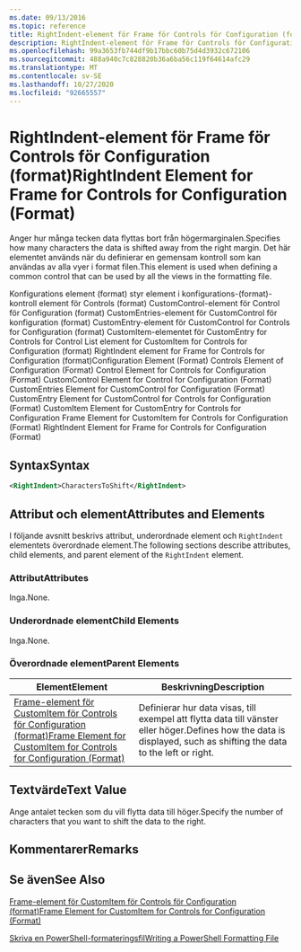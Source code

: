 ```yaml
---
ms.date: 09/13/2016
ms.topic: reference
title: RightIndent-element för Frame för Controls för Configuration (format)
description: RightIndent-element för Frame för Controls för Configuration (format)
ms.openlocfilehash: 99a3653fb744df9b17bbc60b75d4d3932c672106
ms.sourcegitcommit: 488a940c7c828820b36a6ba56c119f64614afc29
ms.translationtype: MT
ms.contentlocale: sv-SE
ms.lasthandoff: 10/27/2020
ms.locfileid: "92665557"
---
```

# <a name="rightindent-element-for-frame-for-controls-for-configuration-format"></a><span data-ttu-id="db48b-103">RightIndent-element för Frame för Controls för Configuration (format)</span><span class="sxs-lookup"><span data-stu-id="db48b-103">RightIndent Element for Frame for Controls for Configuration (Format)</span></span>

<span data-ttu-id="db48b-104">Anger hur många tecken data flyttas bort från högermarginalen.</span><span class="sxs-lookup"><span data-stu-id="db48b-104">Specifies how many characters the data is shifted away from the right margin.</span></span> <span data-ttu-id="db48b-105">Det här elementet används när du definierar en gemensam kontroll som kan användas av alla vyer i format filen.</span><span class="sxs-lookup"><span data-stu-id="db48b-105">This element is used when defining a common control that can be used by all the views in the formatting file.</span></span>

<span data-ttu-id="db48b-106">Konfigurations element (format) styr element i konfigurations-(format)-kontroll element för Controls (format) CustomControl-element för Control för Configuration (format) CustomEntries-element för CustomControl för konfiguration (format) CustomEntry-element för CustomControl for Controls for Configuration (format) CustomItem-elementet för CustomEntry for Controls for Control List element for CustomItem for Controls for Configuration (format) RightIndent element for Frame for Controls for Configuration (format)</span><span class="sxs-lookup"><span data-stu-id="db48b-106">Configuration Element (Format) Controls Element of Configuration (Format) Control Element for Controls for Configuration (Format) CustomControl Element for Control for Configuration (Format) CustomEntries Element for CustomControl for Configuration (Format) CustomEntry Element for CustomControl for Controls for Configuration (Format) CustomItem Element for CustomEntry for Controls for Configuration Frame Element for CustomItem for Controls for Configuration (Format) RightIndent Element for Frame for Controls for Configuration (Format)</span></span>

## <a name="syntax"></a><span data-ttu-id="db48b-107">Syntax</span><span class="sxs-lookup"><span data-stu-id="db48b-107">Syntax</span></span>

```xml
<RightIndent>CharactersToShift</RightIndent>
```

## <a name="attributes-and-elements"></a><span data-ttu-id="db48b-108">Attribut och element</span><span class="sxs-lookup"><span data-stu-id="db48b-108">Attributes and Elements</span></span>

<span data-ttu-id="db48b-109">I följande avsnitt beskrivs attribut, underordnade element och `RightIndent` elementets överordnade element.</span><span class="sxs-lookup"><span data-stu-id="db48b-109">The following sections describe attributes, child elements, and parent element of the `RightIndent` element.</span></span>

### <a name="attributes"></a><span data-ttu-id="db48b-110">Attribut</span><span class="sxs-lookup"><span data-stu-id="db48b-110">Attributes</span></span>

<span data-ttu-id="db48b-111">Inga.</span><span class="sxs-lookup"><span data-stu-id="db48b-111">None.</span></span>

### <a name="child-elements"></a><span data-ttu-id="db48b-112">Underordnade element</span><span class="sxs-lookup"><span data-stu-id="db48b-112">Child Elements</span></span>

<span data-ttu-id="db48b-113">Inga.</span><span class="sxs-lookup"><span data-stu-id="db48b-113">None.</span></span>

### <a name="parent-elements"></a><span data-ttu-id="db48b-114">Överordnade element</span><span class="sxs-lookup"><span data-stu-id="db48b-114">Parent Elements</span></span>

|<span data-ttu-id="db48b-115">Element</span><span class="sxs-lookup"><span data-stu-id="db48b-115">Element</span></span>|<span data-ttu-id="db48b-116">Beskrivning</span><span class="sxs-lookup"><span data-stu-id="db48b-116">Description</span></span>|
|-------------|-----------------|
|[<span data-ttu-id="db48b-117">Frame-element för CustomItem för Controls för Configuration (format)</span><span class="sxs-lookup"><span data-stu-id="db48b-117">Frame Element for CustomItem for Controls for Configuration (Format)</span></span>](./frame-element-for-customitem-for-controls-for-configuration-format.md)|<span data-ttu-id="db48b-118">Definierar hur data visas, till exempel att flytta data till vänster eller höger.</span><span class="sxs-lookup"><span data-stu-id="db48b-118">Defines how the data is displayed, such as shifting the data to the left or right.</span></span>|

## <a name="text-value"></a><span data-ttu-id="db48b-119">Textvärde</span><span class="sxs-lookup"><span data-stu-id="db48b-119">Text Value</span></span>

<span data-ttu-id="db48b-120">Ange antalet tecken som du vill flytta data till höger.</span><span class="sxs-lookup"><span data-stu-id="db48b-120">Specify the number of characters that you want to shift the data to the right.</span></span>

## <a name="remarks"></a><span data-ttu-id="db48b-121">Kommentarer</span><span class="sxs-lookup"><span data-stu-id="db48b-121">Remarks</span></span>

## <a name="see-also"></a><span data-ttu-id="db48b-122">Se även</span><span class="sxs-lookup"><span data-stu-id="db48b-122">See Also</span></span>

[<span data-ttu-id="db48b-123">Frame-element för CustomItem för Controls för Configuration (format)</span><span class="sxs-lookup"><span data-stu-id="db48b-123">Frame Element for CustomItem for Controls for Configuration (Format)</span></span>](./frame-element-for-customitem-for-controls-for-configuration-format.md)

[<span data-ttu-id="db48b-124">Skriva en PowerShell-formateringsfil</span><span class="sxs-lookup"><span data-stu-id="db48b-124">Writing a PowerShell Formatting File</span></span>](./writing-a-powershell-formatting-file.md)
